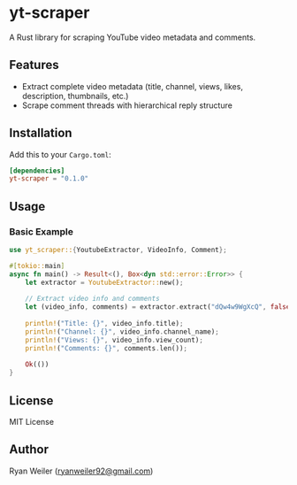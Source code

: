# yt-scraper

A Rust library for scraping YouTube video metadata and comments.

## Features

- Extract complete video metadata (title, channel, views, likes, description, thumbnails, etc.)
- Scrape comment threads with hierarchical reply structure

## Installation

Add this to your `Cargo.toml`:

```toml
[dependencies]
yt-scraper = "0.1.0"
```

## Usage

### Basic Example

```rust
use yt_scraper::{YoutubeExtractor, VideoInfo, Comment};

#[tokio::main]
async fn main() -> Result<(), Box<dyn std::error::Error>> {
    let extractor = YoutubeExtractor::new();
    
    // Extract video info and comments
    let (video_info, comments) = extractor.extract("dQw4w9WgXcQ", false).await?;
    
    println!("Title: {}", video_info.title);
    println!("Channel: {}", video_info.channel_name);
    println!("Views: {}", video_info.view_count);
    println!("Comments: {}", comments.len());
    
    Ok(())
}
```

## License

MIT License

## Author

Ryan Weiler (ryanweiler92@gmail.com)